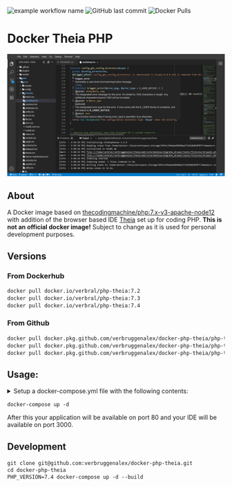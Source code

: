 ![example workflow name](https://github.com/verbruggenalex/docker-php-theia/workflows/Docker%20Image%20CI/badge.svg)
![GitHub last commit](https://img.shields.io/github/last-commit/verbruggenalex/docker-php-theia)
![Docker Pulls](https://img.shields.io/docker/pulls/verbral/docker-php-theia)

# Docker Theia PHP

![Theia](/theia-screenshot.png)

## About

A Docker image based on [thecodingmachine/php:7.x-v3-apache-node12](https://github.com/thecodingmachine/docker-images-php#general-purpose-php-images-for-docker)
with addition of the browser based IDE [Theia](https://theia-ide.org/) set up
for coding PHP. **This is not an official docker image!** Subject to change as
it is used for personal development purposes.

## Versions

### From Dockerhub
```bash
docker pull docker.io/verbral/php-theia:7.2
docker pull docker.io/verbral/php-theia:7.3
docker pull docker.io/verbral/php-theia:7.4
```

### From Github
```bash
docker pull docker.pkg.github.com/verbruggenalex/docker-php-theia/php-theia:7.2
docker pull docker.pkg.github.com/verbruggenalex/docker-php-theia/php-theia:7.3
docker pull docker.pkg.github.com/verbruggenalex/docker-php-theia/php-theia:7.4
```

## Usage:

<details>
 <summary>Setup a docker-compose.yml file with the following contents:</summary>

```yaml
version: '3'
services:
  web:
    image: verbral/php-theia:7.4
    working_dir: ${PWD}
    ports:
      - 80:80
      - 3000:3000
    environment:
      APACHE_DOCUMENT_ROOT: ${PWD}
      # Set your Git user and name for commit purposes.
      GIT_USER_NAME:
      GIT_USER_EMAIL:
      # Set your Github API token for Composer usage.
      GITHUB_API_TOKEN:
      # Set your Wakatime API key if you use the plugin.
      WAKATIME_API_KEY:
    volumes:
      # Mount path as is for xdebug.
      - ${PWD}:${PWD}
      # Mount your SSH folder for git purposes.
      - ~/.ssh:/home/docker/.ssh
```
</details>

```
docker-compose up -d
```

After this your application will be available on port 80 and your IDE will be
available on port 3000.

## Development

```
git clone git@github.com:verbruggenalex/docker-php-theia.git
cd docker-php-theia
PHP_VERSION=7.4 docker-compose up -d --build
```

